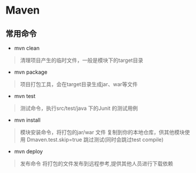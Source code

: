 # Maven

## 常用命令

- mvn clean

> 清理项目产生的临时文件，一般是模块下的target目录

- mvn package

> 项目打包工具，会在target目录生成jar、war等文件

- mvn test

> 测试命令，执行src/test/java 下的Junit 的测试用例

- mvn install

>  模块安装命令，将打包的jar/war 文件 复制到你的本地仓库，供其他模块使用
>  Dmaven.test.skip=true 跳过测试(同时会跳过test compile)

- mvn deploy

>  发布命令 将打包的文件发布到远程参考,提供其他人员进行下载依赖



